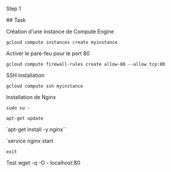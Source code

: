 Step 1

## Task

Création d'une instance de Compute Engine

`gcloud compute instances create myinstance`

Activer le pare-feu pour le port 80

`gcloud compute firewall-rules create allow-80 --allow tcp:80`

SSH installation

`gcloud compute ssh myinstance`

Installation de Nginx

`sudo su -`

`apt-get update`

`apt-get install -y nginx``

`service nginx start

`exit`

Test
wget -q -O - localhost:80